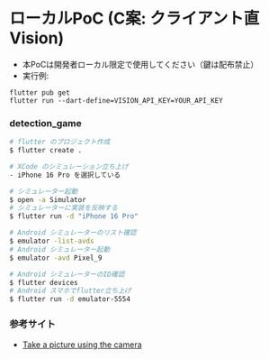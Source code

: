 # ローカルPoC (C案: クライアント直Vision)

- 本PoCは開発者ローカル限定で使用してください（鍵は配布禁止）
- 実行例:
```
flutter pub get
flutter run --dart-define=VISION_API_KEY=YOUR_API_KEY
```


### detection_game

```sh
# flutter のプロジェクト作成
$ flutter create .

# XCode のシミュレーション立ち上げ
- iPhone 16 Pro を選択している

# シミュレーター起動
$ open -a Simulator
# シミュレーターに実装を反映する
$ flutter run -d "iPhone 16 Pro"

# Android シミュレーターのリスト確認
$ emulator -list-avds
# Android シミュレーター起動
$ emulator -avd Pixel_9

# Android シミュレーターのID確認
$ flutter devices
# Android スマホでflutter立ち上げ
$ flutter run -d emulator-5554
```

### 参考サイト
- [Take a picture using the camera](https://docs.flutter.dev/cookbook/plugins/picture-using-camera)
